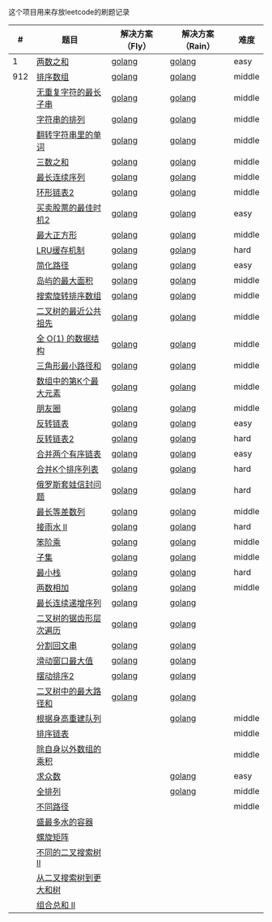 这个项目用来存放leetcode的刷题记录

| #    | 题目                                                         | 解决方案（Fly）                                  | 解决方案（Rain）                      | 难度   |
| ---- | ------------------------------------------------------------ | ------------------------------------------------ | ------------------------------------- | ------ |
| 1    | [两数之和](<https://leetcode-cn.com/problems/two-sum/>)      | [golang](./solution_Fly/两数之和.md)             | [golang](./solution_Rain/两数之和.md) | easy   |
| 912  | [排序数组](<https://leetcode-cn.com/problems/sort-an-array/>) | [golang](./solution_Fly/排序数组.md)             |         [golang](./solution_Rain/排序数组.md)                               | middle |
|      | [无重复字符的最长子串](<https://leetcode-cn.com/explore/interview/card/bytedance/242/string/1012/>) | [golang](./solution_Fly/无重复字符的最长子串.md) |            [golang](./solution_Rain/无重复字符的最长子串.md)                            |    middle    |
|      | [字符串的排列](<https://leetcode-cn.com/explore/interview/card/bytedance/242/string/1016/>) | [golang](./solution_Fly/字符串的排列.md)         |                      [golang](./solution_Rain/字符串的排列.md)                  |   middle   |
|      | [翻转字符串里的单词](<https://leetcode-cn.com/explore/interview/card/bytedance/242/string/1011/>) | [golang](./solution_Fly/翻转字符串单词.md)       |        [golang](./solution_Rain/翻转字符串单词.md)                                |   middle     |
|      | [三数之和](<https://leetcode-cn.com/explore/interview/card/bytedance/243/array-and-sorting/1020/>) | [golang](./solution_Fly/三数之和.md)             |         [golang](./solution_Rain/三数之和.md)                               |     middle   |
| | [最长连续序列](https://leetcode-cn.com/problems/longest-consecutive-sequence/) | [golang](./solution_Fly/最长连续序列.md) | [golang](./solution_Rain/最长连续序列.md) | middle |
| | [环形链表2](https://leetcode-cn.com/problems/linked-list-cycle-ii/) | [golang](./solution_Fly/环形链表2.md) | [golang](./solution_Rain/环形链表2.md) | middle |
| | [买卖股票的最佳时机2](https://leetcode-cn.com/problems/best-time-to-buy-and-sell-stock-ii/) | [golang](./solution_Fly/买卖股票的最佳时机2.md) | [golang](./solution_Rain/买卖股票的最佳时机2.md) | easy |
| | [最大正方形](https://leetcode-cn.com/problems/maximal-square/) | [golang](./solution_Fly/最大正方形.md) | [golang](./solution_Rain/最大正方形.md) | middle |
| | [LRU缓存机制](https://leetcode-cn.com/problems/lru-cache/) | [golang](./solution_Fly/LRU缓存机制.md) | [golang](./solution_Rain/LRU缓存机制.md) | hard |
| | [简化路径](https://leetcode-cn.com/problems/simplify-path/) | [golang](./solution_Fly/简化路径.md) | [golang](./solution_Rain/简化路径.md) | easy |
| | [岛屿的最大面积](https://leetcode-cn.com/explore/interview/card/bytedance/243/array-and-sorting/1034/) | [golang](./solution_Fly/岛屿的最大面积.md) | [golang](./solution_Rain/岛屿的最大面积.md) | middle |
| | [搜索旋转排序数组](https://leetcode-cn.com/explore/interview/card/bytedance/243/array-and-sorting/1017/) | [golang](./solution_Fly/搜索旋转排序数组.md) | [golang](./solution_Rain/搜索旋转排序数组.md) | middle |
| | [二叉树的最近公共祖先](https://leetcode-cn.com/explore/interview/card/bytedance/244/linked-list-and-tree/1026/) | [golang](./solution_Fly/二叉树的最近公共祖先.md) | [golang](./solution_Rain/二叉树的最近公共祖先.md) | middle |
| | [全 O(1) 的数据结构](https://leetcode-cn.com/explore/interview/card/bytedance/245/data-structure/1033/) | [golang](./solution_Fly/全O(1)的数据结构.md) | [golang](./solution_Rain/全O(1)的数据结构.md) | middle |
| | [三角形最小路径和](https://leetcode-cn.com/explore/interview/card/bytedance/246/dynamic-programming-or-greedy/1030/) | [golang](./solution_Fly/三角形最小路径和.md) | [golang](./solution_Rain/三角形最小路径和.md) | middle |
| | [数组中的第K个最大元素](https://leetcode-cn.com/explore/interview/card/bytedance/243/array-and-sorting/1018/) | [golang](./solution_Fly/数组中的第K个最大元素.md) | [golang](./solution_Rain/数组中的第K个最大元素.md) | middle |
| | [朋友圈](<https://leetcode-cn.com/problems/friend-circles/>) | [golang](./solution_Fly/朋友圈.md) | [golang](./solution_Rain/朋友圈.md) | middle |
| | [反转链表](<https://leetcode-cn.com/problems/reverse-linked-list/>) | [golang](./solution_Fly/反转链表.md) | [golang](./solution_Rain/反转链表.md) | easy |
| | [反转链表2](<https://leetcode-cn.com/problems/reverse-linked-list-ii/>) | [golang](./solution_Fly/反转链表2.md) |  [golang](./solution_Rain/反转链表2.md)| hard |
| | [合并两个有序链表](<https://leetcode-cn.com/problems/merge-two-sorted-lists/>) | [golang](./solution_Fly/合并两个有序链表.md) | [golang](./solution_Rain/合并两个有序链表.md) | easy |
| | [合并K个排序列表](<https://leetcode-cn.com/problems/merge-k-sorted-lists/>) | [golang](./solution_Fly/合并K个排序列表.md) | [golang](./solution_Rain/合并K个排序链表.md) | hard |
|  | [俄罗斯套娃信封问题](<https://leetcode-cn.com/problems/russian-doll-envelopes/>) | [golang](./solution_Fly/俄罗斯套娃信封问题.md) | [golang](./solution_Rain/俄罗斯套娃信封问题.md) | hard |
| | [最长等差数列](https://leetcode-cn.com/problems/longest-arithmetic-sequence/) | [golang](./solution_Fly/最长等差数列.md) | [golang](./solution_Rain/最长等差数列.md) | middle |
| | [接雨水 II](https://leetcode-cn.com/problems/trapping-rain-water-ii/) | [golang](./solution_Fly/收集雨水2.md) | [golang](./solution_Rain/最长等差数列.md) | hard |
| | [笨阶乘](https://leetcode-cn.com/problems/clumsy-factorial/) | [golang](./solution_Fly/笨阶乘.md) | [golang](./solution_Rain/笨阶乘.md) | middle |
| | [子集](https://leetcode-cn.com/problems/subsets/) | [golang](./solution_Fly/子集.md) | [golang](./solution_Rain/子集.md) | middle |
| | [最小栈](<https://leetcode-cn.com/explore/interview/card/bytedance/245/data-structure/1049/>) | [golang](./solution_Fly/最小栈.md) | [golang](./solution_Rain/最小栈.md) | hard |
| | [两数相加](<https://leetcode-cn.com/explore/interview/card/bytedance/244/linked-list-and-tree/1022/>) | [golang](./solution_Fly/两数相加.md) | [golang](./solution_Rain/两数相加.md) | middle |
| | [最长连续递增序列](<https://leetcode-cn.com/explore/interview/card/bytedance/243/array-and-sorting/1035/>) | [golang](./solution_Fly/最长连续递增序列.md) | [golang](./solution_Rain/最长连续递增序列.md) |  |
| | [二叉树的锯齿形层次遍历](<https://leetcode-cn.com/explore/interview/card/bytedance/244/linked-list-and-tree/1027/>) | [golang](./solution_Fly/二叉树的锯齿形层次遍历.md) | [golang](./solution_Rain/二叉树的锯齿形层次遍历.md) |  |
| | [分割回文串](<https://leetcode-cn.com/problems/palindrome-partitioning/>) | [golang](./solution_Fly/分割回文串.md) | [golang](./solution_Rain/分割回文串.md) |  |
| | [滑动窗口最大值](<https://leetcode-cn.com/explore/interview/card/top-interview-quesitons-in-2018/266/heap-stack-queue/1158/>) | [golang](./solution_Fly/滑动窗口最大值.md) | [golang](./solution_Rain/滑动窗口最大值.md) |  |
| | [摆动排序2](<https://leetcode-cn.com/problems/wiggle-sort-ii/>) | [golang](./solution_Fly/摆动排序2.md) | [golang](./solution_Rain/摆动排序2.md) |  |
| | [二叉树中的最大路径和](https://leetcode-cn.com/problems/binary-tree-maximum-path-sum/) | [golang](./solution_Fly/二叉树中的最大路径和.md) | [golang](./solution_Rain/二叉树中的最大路径和.md) |  |
| | [根据身高重建队列](https://leetcode-cn.com/problems/queue-reconstruction-by-height/) |  | [golang](./solution_Rain/根据身高重建队列.md) | middle |
| | [排序链表](https://leetcode-cn.com/problems/sort-list/) |  | | middle |
| | [除自身以外数组的乘积](https://leetcode-cn.com/problems/product-of-array-except-self/) |  | | middle |
| | [求众数](https://leetcode-cn.com/problems/majority-element/) |  | [golang](./solution_Rain/求众数.md) | easy |
| | [全排列](https://leetcode-cn.com/problems/permutations/) |  | [golang](./solution_Rain/全排列.md) | middle |
| | [不同路径](https://leetcode-cn.com/problems/unique-paths/) |  | | middle |
| | [盛最多水的容器](https://leetcode-cn.com/problems/container-with-most-water/) | | |  |
| | [螺旋矩阵](https://leetcode-cn.com/problems/spiral-matrix/) | | |  |
| | [不同的二叉搜索树 II](https://leetcode-cn.com/problems/unique-binary-search-trees-ii/) | | |  |
| | [从二叉搜索树到更大和树](https://leetcode-cn.com/problems/binary-search-tree-to-greater-sum-tree/) | | |  |
| | [ 组合总和 II](https://leetcode-cn.com/problems/combination-sum-ii/) | | |  |


